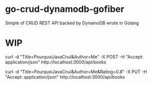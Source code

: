 # go-crud-dynamodb-gofiber
Simple of CRUD REST API backed by DynamoDB wrote in Golang

# WIP

curl -d "Title=PourquoiJavaCnul&Author=Me" -X POST -H "Accept: application/json" http://localhost:3000/api/books

curl -d "Title=PourquoiJavaCnul&Author=Me&Rating=0.8" -X PUT -H "Accept: application/json" http://localhost:3000/api/books